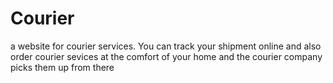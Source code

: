 # Courier
a website for courier services.
You can track your shipment online and also order courier sevices at the comfort of your home and the courier company picks them up from there
